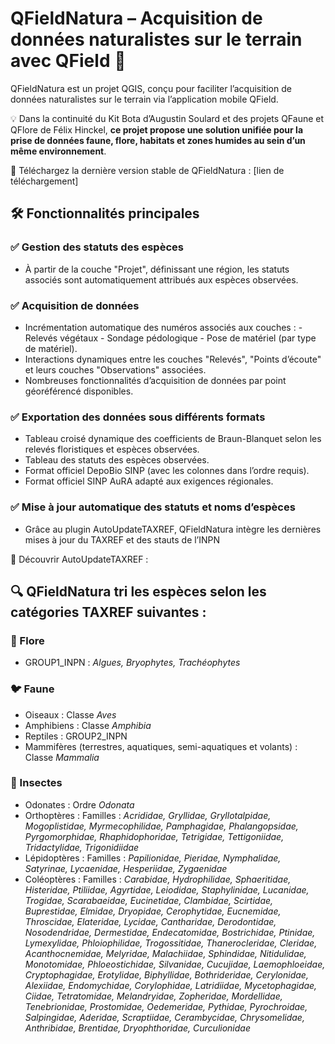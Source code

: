 # QFieldNatura – Acquisition de données naturalistes sur le terrain avec QField 🌿

QFieldNatura est un projet QGIS, conçu pour faciliter l’acquisition de données naturalistes sur le terrain via l’application mobile QField. 

💡 Dans la continuité du Kit Bota d’Augustin Soulard et des projets QFaune et QFlore de Félix Hinckel, __ce projet propose une solution unifiée pour la prise de données faune, flore, habitats et zones humides au sein d’un même environnement__.

🔗 Téléchargez la dernière version stable de QFieldNatura : [lien de téléchargement]

## 🛠️ Fonctionnalités principales

### ✅ Gestion des statuts des espèces
* À partir de la couche "Projet", définissant une région, les statuts associés sont automatiquement attribués aux espèces observées.

### ✅ Acquisition de données 
* Incrémentation automatique des numéros associés aux couches :
        - Relevés végétaux
        - Sondage pédologique
        - Pose de matériel (par type de matériel).
* Interactions dynamiques entre les couches "Relevés", "Points d’écoute" et leurs couches "Observations" associées.
* Nombreuses fonctionnalités d’acquisition de données par point géoréférencé disponibles.

### ✅ Exportation des données sous différents formats
* Tableau croisé dynamique des coefficients de Braun-Blanquet selon les relevés floristiques et espèces observées.
* Tableau des statuts des espèces observées.
* Format officiel DepoBio SINP (avec les colonnes dans l’ordre requis).
* Format officiel SINP AuRA adapté aux exigences régionales.

### ✅ Mise à jour automatique des statuts et noms d’espèces
* Grâce au plugin AutoUpdateTAXREF, QFieldNatura intègre les dernières mises à jour du TAXREF et des stauts de l’INPN

📌 Découvrir AutoUpdateTAXREF :


 
## 🔍 QFieldNatura tri les espèces selon les catégories TAXREF suivantes : 

### 🌿 Flore
* GROUP1_INPN : _Algues, Bryophytes, Trachéophytes_

### 🐦 Faune
* Oiseaux : Classe _Aves_
* Amphibiens : Classe _Amphibia_
* Reptiles : GROUP2_INPN 
* Mammifères (terrestres, aquatiques, semi-aquatiques et volants) : Classe _Mammalia_

### 🦋 Insectes
* Odonates : Ordre _Odonata_
* Orthoptères : Familles : _Acrididae, Gryllidae, Gryllotalpidae, Mogoplistidae, Myrmecophilidae, Pamphagidae, Phalangopsidae, Pyrgomorphidae, Rhaphidophoridae, Tetrigidae, Tettigoniidae, Tridactylidae, Trigonidiidae_
* Lépidoptères : Familles : _Papilionidae, Pieridae, Nymphalidae, Satyrinae, Lycaenidae, Hesperiidae, Zygaenidae_
* Coléoptères : Familles :  _Carabidae, Hydrophilidae, Sphaeritidae, Histeridae, Ptiliidae, Agyrtidae, Leiodidae, Staphylinidae, Lucanidae, Trogidae, Scarabaeidae, Eucinetidae, Clambidae, Scirtidae, Buprestidae, Elmidae, Dryopidae, Cerophytidae, Eucnemidae, Throscidae, Elateridae, Lycidae, Cantharidae, Derodontidae, Nosodendridae, Dermestidae, Endecatomidae, Bostrichidae, Ptinidae, Lymexylidae, Phloiophilidae, Trogossitidae, Thanerocleridae, Cleridae, Acanthocnemidae, Melyridae, Malachiidae, Sphindidae, Nitidulidae, Monotomidae, Phloeostichidae, Silvanidae, Cucujidae, Laemophloeidae, Cryptophagidae, Erotylidae, Biphyllidae, Bothrideridae, Cerylonidae, Alexiidae, Endomychidae, Corylophidae, Latridiidae, Mycetophagidae, Ciidae, Tetratomidae, Melandryidae, Zopheridae, Mordellidae, Tenebrionidae, Prostomidae, Oedemeridae, Pythidae, Pyrochroidae, Salpingidae, Aderidae, Scraptiidae, Cerambycidae, Chrysomelidae, Anthribidae, Brentidae, Dryophthoridae, Curculionidae_

